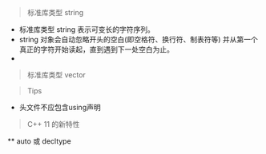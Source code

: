 > 标准库类型 string

* 标准库类型 string 表示可变长的字符序列。
* string 对象会自动忽略开头的空白(即空格符、换行符、制表符等) 并从第一个真正的字符开始读起，直到遇到下一处空白为止。
* 


> 标准库类型 vector

> Tips

* 头文件不应包含using声明

> C++ 11 的新特性

** auto 或 decltype
